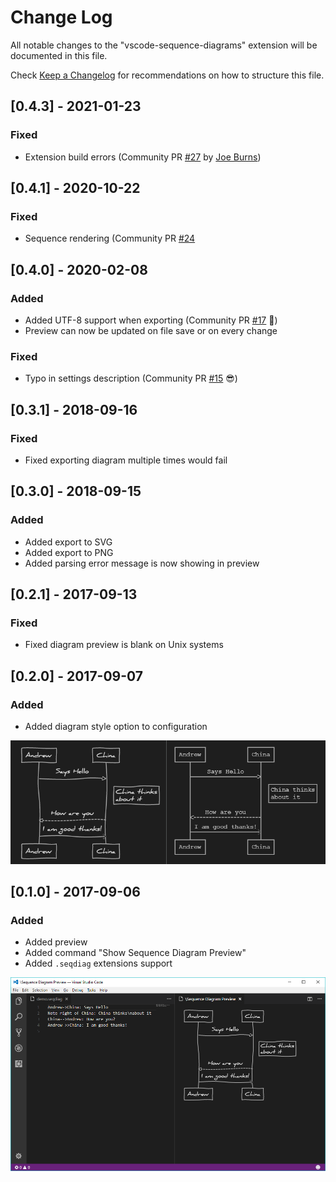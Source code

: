 # Change Log

All notable changes to the "vscode-sequence-diagrams" extension will be documented in this file.

Check [Keep a Changelog](http://keepachangelog.com/) for recommendations on how to structure this file.

## [0.4.3] - 2021-01-23

### Fixed 

- Extension build errors (Community PR [#27](https://github.com/AleksandarDev/vscode-sequence-diagrams/pull/27) by [Joe Burns](https://github.com/JoeMcB))

## [0.4.1] - 2020-10-22

### Fixed 

- Sequence rendering (Community PR [#24](https://github.com/AleksandarDev/vscode-sequence-diagrams/pull/24)

## [0.4.0] - 2020-02-08

### Added

- Added UTF-8 support when exporting (Community PR [#17](https://github.com/AleksandarDev/vscode-sequence-diagrams/pull/17) 🚀)
- Preview can now be updated on file save or on every change

### Fixed

- Typo in settings description (Community PR [#15](https://github.com/AleksandarDev/vscode-sequence-diagrams/pull/15) 😎)

## [0.3.1] - 2018-09-16

### Fixed

- Fixed exporting diagram multiple times would fail

## [0.3.0] - 2018-09-15

### Added

- Added export to SVG
- Added export to PNG
- Added parsing error message is now showing in preview

## [0.2.1] - 2017-09-13

### Fixed

- Fixed diagram preview is blank on Unix systems

## [0.2.0] - 2017-09-07

### Added

- Added diagram style option to configuration

![v0.2.0 Perview Screenshot](images/Demo0.2.0.png)

## [0.1.0] - 2017-09-06

### Added

- Added preview
- Added command "Show Sequence Diagram Preview"
- Added `.seqdiag` extensions support

![v0.1.0 Preview Screenshot](images/Demo0.1.0.png)

